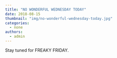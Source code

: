 ```yaml
---
title: "NO WONDERFUL WEDNESDAY TODAY"
date: 2018-08-15
thumbnail: "img/no-wonderful-wednesday-today.jpg"
categories: 
  - none
authors: 
  - admin
---
```


Stay tuned for FREAKY FRIDAY.
